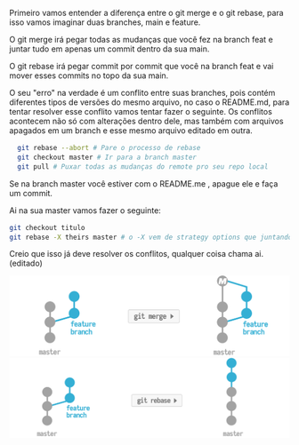  

Primeiro vamos entender a diferença entre o git merge e o git rebase, para isso vamos imaginar duas branches, main e feature.

O git merge irá pegar todas as mudanças que você fez na branch feat e juntar tudo em apenas um commit dentro da sua main. 

O git rebase irá pegar commit por commit que você na branch feat e vai mover esses commits no topo da sua main.

O seu "erro" na verdade é um conflito entre suas branches, pois contém diferentes tipos de versões do mesmo arquivo, no caso o README.md, para tentar resolver esse conflito vamos tentar fazer o seguinte. 
Os conflitos acontecem não só com alterações dentro dele, mas também com arquivos apagados em um branch e esse mesmo arquivo editado em outra.

```bash  
  git rebase --abort # Pare o processo de rebase
  git checkout master # Ir para a branch master
  git pull # Puxar todas as mudanças do remote pro seu repo local
```

Se na branch master você estiver com o README.me , apague ele e faça um commit.

Ai na sua master vamos fazer o seguinte:
```bash
git checkout titulo
git rebase -X theirs master # o -X vem de strategy options que juntando com theirs estamos dizendo que para todos os conflitos que acontecerem iremos manter das mudanças feitas na branch de titulo.
```

Creio que isso já deve resolver os conflitos, qualquer coisa chama ai. (editado)


<img src="git-merge-graphic.png">
<img src="git-rebase-graphic.png">

